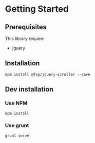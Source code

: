 Getting Started
===============

Prerequisites
-------------

This library require:

- jquery

Installation
------------

```
npm install @fxp/jquery-scroller --save
```

Dev installation
----------------

### Use NPM

```
npm install
```

### Use grunt

```
grunt serve
```
